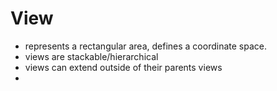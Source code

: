 # View
* represents a rectangular area, defines a coordinate space.
* views are stackable/hierarchical
* views can extend outside of their parents views
* 